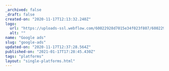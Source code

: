 ```yaml
---
_archived: false
_draft: false
created-on: "2020-11-17T12:13:32.240Z"
logo:
  url: "https://uploads-ssl.webflow.com/60022928d7015e34f023f807/60022928d7015e6f8123fae0_Untitled-1_0000s_0000_Layer-1.png"
  alt: ""
name: "Google ads"
slug: "google-ads"
updated-on: "2020-11-17T12:37:28.564Z"
published-on: "2021-01-17T17:28:45.430Z"
tags: "platforms"
layout: "single-platforms.html"
---
```



